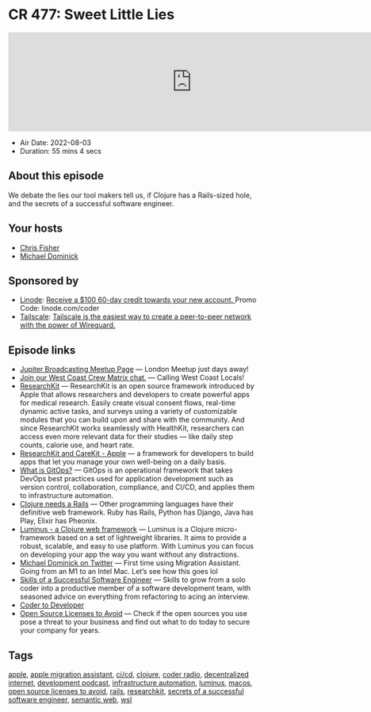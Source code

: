 # CR 477: Sweet Little Lies

<iframe src="https://player.fireside.fm/v2/MLf2ZzhC+1rgiUv8E?theme=dark" width="740" height="200" frameborder="0" scrolling="no"></iframe>

* Air Date: 2022-08-03
* Duration: 55 mins 4 secs

## About this episode

We debate the lies our tool makers tell us, if Clojure has a Rails-sized hole, and the secrets of a successful software engineer.

## Your hosts
* [Chris Fisher](https://coder.show/hosts/chrislas)
* [Michael Dominick](https://coder.show/hosts/michael)

## Sponsored by

  * [Linode](https://linode.com/coder): [Receive a $100 60-day credit towards your new account. ](https://linode.com/coder) Promo Code: linode.com/coder
  * [Tailscale](https://tailscale.com/coder): [Tailscale is the easiest way to create a peer-to-peer network with the power of Wireguard. ](https://tailscale.com/coder)



## Episode links

  * [Jupiter Broadcasting Meetup Page](https://www.meetup.com/jupiterbroadcasting/ "Jupiter Broadcasting Meetup Page") — London Meetup just days away!
  * [Join our West Coast Crew Matrix chat.](https://bit.ly/westcoastcrew "Join our West Coast Crew Matrix chat.") — Calling West Coast Locals! 
  * [ResearchKit](http://researchkit.org/ "ResearchKit") — ResearchKit is an open source framework introduced by Apple that allows researchers and developers to create powerful apps for medical research. Easily create visual consent flows, real-time dynamic active tasks, and surveys using a variety of customizable modules that you can build upon and share with the community. And since ResearchKit works seamlessly with HealthKit, researchers can access even more relevant data for their studies — like daily step counts, calorie use, and heart rate.
  * [ResearchKit and CareKit - Apple](https://www.apple.com/lae/researchkit/ "ResearchKit and CareKit - Apple") — a framework for developers to build apps that let you manage your own well-being on a daily basis.
  * [What is GitOps?](https://about.gitlab.com/topics/gitops/ "What is GitOps?") — GitOps is an operational framework that takes DevOps best practices used for application development such as version control, collaboration, compliance, and CI/CD, and applies them to infrastructure automation.
  * [Clojure needs a Rails](https://blog.janetacarr.com/clojure-needs-a-rails/ "Clojure needs a Rails") — Other programming languages have their definitive web framework. Ruby has Rails, Python has Django, Java has Play, Elixir has Pheonix. 
  * [Luminus - a Clojure web framework](https://luminusweb.com/ "Luminus - a Clojure web framework") — Luminus is a Clojure micro-framework based on a set of lightweight libraries. It aims to provide a robust, scalable, and easy to use platform. With Luminus you can focus on developing your app the way you want without any distractions. 
  * [Michael Dominick on Twitter](https://twitter.com/dominucco/status/1554102021883584515 "Michael Dominick on Twitter") — First time using Migration Assistant. Going from an M1 to an Intel Mac. Let’s see how this goes lol 
  * [Skills of a Successful Software Engineer](https://www.manning.com/books/skills-of-a-successful-software-engineer "Skills of a Successful Software Engineer") — Skills to grow from a solo coder into a productive member of a software development team, with seasoned advice on everything from refactoring to acing an interview.
  * [Coder to Developer](https://www.amazon.com/gp/product/B000PY3ZCG/ref=dbs_a_def_rwt_hsch_vapi_tkin_p1_i0 "Coder to Developer")
  * [Open Source Licenses to Avoid](https://brainhub.eu/library/open-source-licenses-to-avoid "Open Source Licenses to Avoid") — Check if the open sources you use pose a threat to your business and find out what to do today to secure your company for years.



## Tags

[apple](https://coder.show/tags/apple), [apple migration assistant](https://coder.show/tags/apple%20migration%20assistant), [ci/cd](https://coder.show/tags/ci%2Fcd), [clojure](https://coder.show/tags/clojure), [coder radio](https://coder.show/tags/coder%20radio), [decentralized internet](https://coder.show/tags/decentralized%20internet), [development podcast](https://coder.show/tags/development%20podcast), [infrastructure automation](https://coder.show/tags/infrastructure%20automation), [luminus](https://coder.show/tags/luminus), [macos](https://coder.show/tags/macos), [open source licenses to avoid](https://coder.show/tags/open%20source%20licenses%20to%20avoid), [rails](https://coder.show/tags/rails), [researchkit](https://coder.show/tags/researchkit), [secrets of a successful software engineer](https://coder.show/tags/secrets%20of%20a%20successful%20software%20engineer), [semantic web](https://coder.show/tags/semantic%20web), [wsl](https://coder.show/tags/wsl)